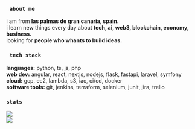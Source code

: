 ### `` about me``
i am from **las palmas de gran canaria, spain.**  
i learn new things every day about **tech, ai, web3, blockchain, economy, business.**  
looking for **people who whants to build ideas.**  

### `` tech stack`` 
**languages:**  python, ts, js, php\
**web dev:**  angular, react, nextjs, nodejs, flask, fastapi, laravel, symfony
**cloud:**  gcp, ec2, lambda, s3, iac, ci/cd, docker  
**software tools:**  git, jenkins, terraform, selenium, junit, jira, trello

### `` stats ``
![](https://github-readme-streak-stats.herokuapp.com/?user=fr0ziii&theme=dark&hide_border=true)<br/>
![](https://github-readme-stats.vercel.app/api/top-langs/?username=fr0ziii&theme=dark&hide_border=true&include_all_commits=false&count_private=true&layout=compact)

